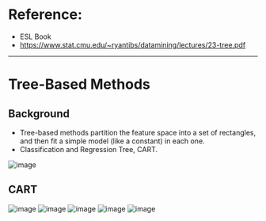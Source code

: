 # Reference: 
- ESL Book
- https://www.stat.cmu.edu/~ryantibs/datamining/lectures/23-tree.pdf 

_________________________________________________

# Tree-Based Methods 

## Background 
- Tree-based methods partition the feature space into a set of rectangles, and then fit a simple model (like a constant) in each one. 
- Classification and Regression Tree, CART. 

![image](https://user-images.githubusercontent.com/88390140/168667528-380d9a8f-60a2-43ff-adae-247704e9dfc3.png)

## CART 
![image](https://user-images.githubusercontent.com/88390140/168667745-db44c49c-7b42-4e66-8c0e-e081fb052dd6.png)
![image](https://user-images.githubusercontent.com/88390140/168667929-41f39e75-3563-4622-98dd-b1745d778d40.png)
![image](https://user-images.githubusercontent.com/88390140/168668011-2adb9303-3961-41db-b6ef-77ca62d42489.png)
![image](https://user-images.githubusercontent.com/88390140/168668038-31175536-1d25-4669-b243-01abb6e2d6d5.png)
![image](https://user-images.githubusercontent.com/88390140/168668380-822fc14b-286e-4b40-b8f3-18f092e8e410.png)

